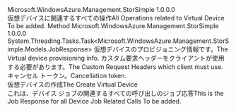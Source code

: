 <Type Name="IVirtualDeviceOperations" FullName="Microsoft.WindowsAzure.Management.StorSimple.IVirtualDeviceOperations">
  <TypeSignature Language="C#" Value="public interface IVirtualDeviceOperations" />
  <TypeSignature Language="ILAsm" Value=".class public interface auto ansi abstract IVirtualDeviceOperations" />
  <TypeSignature Language="DocId" Value="T:Microsoft.WindowsAzure.Management.StorSimple.IVirtualDeviceOperations" />
  <TypeSignature Language="VB.NET" Value="Public Interface IVirtualDeviceOperations" />
  <TypeSignature Language="F#" Value="type IVirtualDeviceOperations = interface" />
  <AssemblyInfo>
    <AssemblyName>Microsoft.WindowsAzure.Management.StorSimple</AssemblyName>
    <AssemblyVersion>1.0.0.0</AssemblyVersion>
  </AssemblyInfo>
  <Interfaces />
  <Docs>
    <summary>
            <span data-ttu-id="c081f-101">仮想デバイスに関連するすべての操作</span><span class="sxs-lookup"><span data-stu-id="c081f-101">All Operations related to Virtual Device</span></span>
            </summary>
    <remarks>To be added.</remarks>
  </Docs>
  <Members>
    <Member MemberName="CreateAsync">
      <MemberSignature Language="C#" Value="public System.Threading.Tasks.Task&lt;Microsoft.WindowsAzure.Management.StorSimple.Models.JobResponse&gt; CreateAsync (Microsoft.WindowsAzure.Management.StorSimple.Models.VirtualDeviceProvisioningInfo virtualDeviceProvisioningInfo, Microsoft.WindowsAzure.Management.StorSimple.Models.CustomRequestHeaders customRequestHeaders, System.Threading.CancellationToken cancellationToken);" />
      <MemberSignature Language="ILAsm" Value=".method public hidebysig newslot virtual instance class System.Threading.Tasks.Task`1&lt;class Microsoft.WindowsAzure.Management.StorSimple.Models.JobResponse&gt; CreateAsync(class Microsoft.WindowsAzure.Management.StorSimple.Models.VirtualDeviceProvisioningInfo virtualDeviceProvisioningInfo, class Microsoft.WindowsAzure.Management.StorSimple.Models.CustomRequestHeaders customRequestHeaders, valuetype System.Threading.CancellationToken cancellationToken) cil managed" />
      <MemberSignature Language="DocId" Value="M:Microsoft.WindowsAzure.Management.StorSimple.IVirtualDeviceOperations.CreateAsync(Microsoft.WindowsAzure.Management.StorSimple.Models.VirtualDeviceProvisioningInfo,Microsoft.WindowsAzure.Management.StorSimple.Models.CustomRequestHeaders,System.Threading.CancellationToken)" />
      <MemberSignature Language="F#" Value="abstract member CreateAsync : Microsoft.WindowsAzure.Management.StorSimple.Models.VirtualDeviceProvisioningInfo * Microsoft.WindowsAzure.Management.StorSimple.Models.CustomRequestHeaders * System.Threading.CancellationToken -&gt; System.Threading.Tasks.Task&lt;Microsoft.WindowsAzure.Management.StorSimple.Models.JobResponse&gt;" Usage="iVirtualDeviceOperations.CreateAsync (virtualDeviceProvisioningInfo, customRequestHeaders, cancellationToken)" />
      <MemberType>Method</MemberType>
      <AssemblyInfo>
        <AssemblyName>Microsoft.WindowsAzure.Management.StorSimple</AssemblyName>
        <AssemblyVersion>1.0.0.0</AssemblyVersion>
      </AssemblyInfo>
      <ReturnValue>
        <ReturnType>System.Threading.Tasks.Task&lt;Microsoft.WindowsAzure.Management.StorSimple.Models.JobResponse&gt;</ReturnType>
      </ReturnValue>
      <Parameters>
        <Parameter Name="virtualDeviceProvisioningInfo" Type="Microsoft.WindowsAzure.Management.StorSimple.Models.VirtualDeviceProvisioningInfo" />
        <Parameter Name="customRequestHeaders" Type="Microsoft.WindowsAzure.Management.StorSimple.Models.CustomRequestHeaders" />
        <Parameter Name="cancellationToken" Type="System.Threading.CancellationToken" />
      </Parameters>
      <Docs>
        <param name="virtualDeviceProvisioningInfo">
            <span data-ttu-id="c081f-102">仮想デバイスのプロビジョニング情報です。</span><span class="sxs-lookup"><span data-stu-id="c081f-102">The Virtual device provisioning info.</span></span>
            </param>
        <param name="customRequestHeaders">
            <span data-ttu-id="c081f-103">カスタム要求ヘッダーをクライアントが使用する必要があります。</span><span class="sxs-lookup"><span data-stu-id="c081f-103">The Custom Request Headers which client must use.</span></span>
            </param>
        <param name="cancellationToken">
            <span data-ttu-id="c081f-104">キャンセル トークン。</span><span class="sxs-lookup"><span data-stu-id="c081f-104">Cancellation token.</span></span>
            </param>
        <summary>
            <span data-ttu-id="c081f-105">仮想デバイスの作成</span><span class="sxs-lookup"><span data-stu-id="c081f-105">The Create Virtual Device</span></span>
            </summary>
        <returns>
            <span data-ttu-id="c081f-106">これは、デバイス ジョブの関連するすべての呼び出しのジョブ応答</span><span class="sxs-lookup"><span data-stu-id="c081f-106">This is the Job Response for all Device Job Related Calls</span></span>
            </returns>
        <remarks>To be added.</remarks>
      </Docs>
    </Member>
  </Members>
</Type>